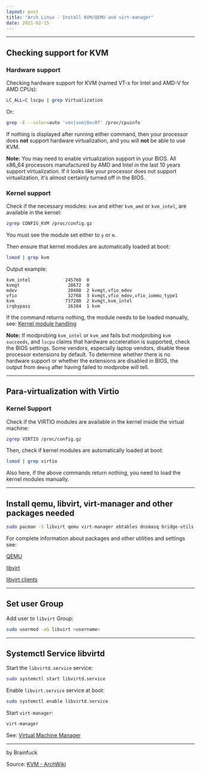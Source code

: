 ```yaml
---
layout: post
title: "Arch Linux - Install KVM/QEMU and virt-manager"
date: 2021-02-15
---
```



---
## Checking support for KVM

### Hardware support

Checking hardware support for KVM (named VT-x for Intel and AMD-V for AMD CPUs):

```bash
LC_ALL=C lscpu | grep Virtualization
```

Or:

```bash
grep -E --color=auto 'vmx|svm|0xc0f' /proc/cpuinfo
```

If nothing is displayed after running either command, then your processor does **not** support hardware virtualization, and you will **not** be able to use KVM.

**Note:** You may need to enable virtualization support in your BIOS. All x86_64 processors manufactured by AMD and Intel in the last 10 years support virtualization. If it looks like your processor does not support virtualization, it's almost certainly turned off in the BIOS.


### Kernel support

Check if the necessary modules: `kvm` and either `kvm_amd` or `kvm_intel`, are available in the kernel:

```bash
zgrep CONFIG_KVM /proc/config.gz
```

You must see the module set either to `y` or `m`.

Then ensure that kernel modules are automatically loaded at boot:

```bash
lsmod | grep kvm
```

Output example:
```
kvm_intel             245760  0
kvmgt                  28672  0
mdev                   20480  2 kvmgt,vfio_mdev
vfio                   32768  3 kvmgt,vfio_mdev,vfio_iommu_type1
kvm                   737280  2 kvmgt,kvm_intel
irqbypass              16384  1 kvm
```

If the command returns nothing, the module needs to be loaded manually, see: [Kernel module handling](https://wiki.archlinux.org/index.php/Kernel_module#Manual_module_handling)

**Note:** If modprobing `kvm_intel` or `kvm_amd` fails but modprobing `kvm succeeds`, and `lscpu` claims that hardware acceleration is supported, check the BIOS settings. Some vendors, especially laptop vendors, disable these processor extensions by default. To determine whether there is no hardware support or whether the extensions are disabled in BIOS, the output from `dmesg` after having failed to modprobe will tell.

---
## Para-virtualization with Virtio

### Kernel Support

Check if the VIRTIO modules are available in the kernel inside the virtual machine:

```bash
zgrep VIRTIO /proc/config.gz
```

Then, check if kernel modules are automatically loaded at boot:

```bash
lsmod | grep virtio
```

Also here, if the above commands return nothing, you need to load the kernel modules manually.

---
## Install qemu, libvirt, virt-manager and other packages needed

```bash
sudo pacman -S libvirt qemu virt-manager ebtables dnsmasq bridge-utils
```

For complete information about packages and other utilities and settings see:

[QEMU](https://wiki.archlinux.org/index.php/QEMU)

[libvirt](https://wiki.archlinux.org/index.php/Libvirt)

[libvirt clients](https://wiki.archlinux.org/index.php/Libvirt#Client)

---
## Set user Group

Add user to `libvirt` Group:

```bash
sudo usermod -aG libvirt <username>
```

---
## Systemctl Service libvirtd

Start the `libvirtd.service` service:

```bash
sudo systemctl start libvirtd.service
```

Enable `libvirt.service` service at boot:

```bash
sudo systemctl enable libvirtd.service
```

Start `virt-manager`:

```bash
virt-manager
```

See: [Virtual Machine Manager](https://virt-manager.org/)


---

by Brainfuck

Source: [KVM - ArchWiki](https://wiki.archlinux.org/index.php/KVM)